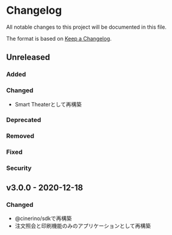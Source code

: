 # Changelog

All notable changes to this project will be documented in this file.

The format is based on [Keep a Changelog](http://keepachangelog.com/).

## Unreleased

### Added

### Changed

- Smart Theaterとして再構築

### Deprecated

### Removed

### Fixed

### Security

## v3.0.0 - 2020-12-18

### Changed

- @cinerino/sdkで再構築
- 注文照会と印刷機能のみのアプリケーションとして再構築
